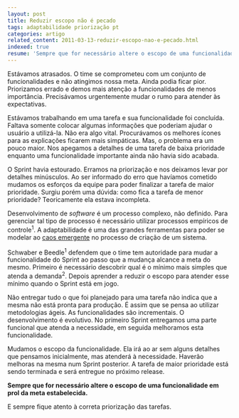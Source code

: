 ```yaml
---
layout: post
title: Reduzir escopo não é pecado
tags: adaptabilidade priorização pt
categories: artigo
related_content: 2011-03-13-reduzir-escopo-nao-e-pecado.html
indexed: true
resume: 'Sempre que for necessário altere o escopo de uma funcionalidade em prol da meta estabelecida.'
---
```


Estávamos atrasados. O time se comprometeu com um conjunto de funcionalidades e não atingimos nossa meta. Ainda podia ficar pior. Priorizamos errado e demos mais atenção a funcionalidades de menos importância. Precisávamos urgentemente mudar o rumo para atender às expectativas.

Estávamos trabalhando em uma tarefa e sua funcionalidade foi concluída. Faltava somente colocar algumas informações que poderiam ajudar o usuário a utilizá-la. Não era algo vital. Procurávamos os melhores ícones para as explicações ficarem mais simpáticas. Mas, o problema era um pouco maior. Nos apegamos a detalhes de uma tarefa de baixa prioridade enquanto uma funcionalidade importante ainda não havia sido acabada.

O Sprint havia estourado. Erramos na priorização e nos deixamos levar por detalhes minúsculos. Ao ser informado do erro que havíamos cometido mudamos os esforços da equipe para poder finalizar a tarefa de maior prioridade. Surgiu porém uma dúvida: como fica a tarefa de menor prioridade? Teoricamente ela estava incompleta.

Desenvolvimento de *software* é um processo complexo, não definido. Para gerenciar tal tipo de processo é necessário utilizar processos empíricos de controle<sup>1</sup>. A adaptabilidade é uma das grandes ferramentas para poder se modelar ao [caos emergente](http://akitaonrails.com/2009/07/08/off-topic-agilidade-caos-auto-organizacao) no processo de criação de um sistema.

Schwaber e Beedle<sup>1</sup> defendem que o time tem autoridade para mudar a funcionalidade do Sprint ao passo que a mudança alcance a meta do mesmo. Primeiro é necessário descobrir qual é o mínimo mais simples que atenda a demanda<sup>2</sup>. Depois aprender a reduzir o escopo para atender esse mínimo quando o Sprint está em jogo.

Não entregar tudo o que foi planejado para uma tarefa não indica que a mesma não está pronta para produção. É assim que se pensa ao utilizar metodologias ágeis. As funcionalidades são incrementais. O desenvolvimento é evolutivo. No primeiro Sprint entregamos uma parte funcional que atenda a necessidade, em seguida melhoramos esta funcionalidade.

Mudamos o escopo da funcionalidade. Ela irá ao ar sem alguns detalhes que pensamos inicialmente, mas atenderá à necessidade. Haverão melhoras na mesma num Sprint posterior. A tarefa de maior prioridade está sendo terminada e será entregue no próximo release.

**Sempre que for necessário altere o escopo de uma funcionalidade em prol da meta estabelecida.**

E sempre fique atento à correta priorização das tarefas.
